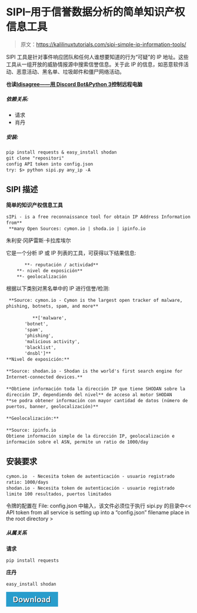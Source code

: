 # SIPI–用于信誉数据分析的简单知识产权信息工具

> 原文：<https://kalilinuxtutorials.com/sipi-simple-ip-information-tools/>

SIPI 工具是针对事件响应团队和任何人谁想要知道的行为“可疑”的 IP 地址。这些工具从一组开放的威胁情报源中搜索信誉信息。关于此 IP 的信息，如恶意软件活动、恶意活动、黑名单、垃圾邮件和僵尸网络活动。

**也读[Idisagree——用 Discord Bot&Python 3](https://kalilinuxtutorials.com/idisagree-control-remote-computers/)控制远程电脑**

##### **依赖关系**:

*   请求
*   肖丹

##### **安装**:

```
pip install requests & easy_install shodan
git clone "repositori"
config API token into config.json
try: $> python sipi.py any_ip -A
```

## **SIPI 描述**

**简单的知识产权信息工具**

```
sIPi - is a free reconnaissance tool for obtain IP Address Information from**
 **many Open Sources: cymon.io | shoda.io | ipinfo.io
```

朱利安·冈萨雷斯·卡拉库埃尔

它是一个分析 IP 或 IP 列表的工具，可获得以下结果信息:

```
       **- reputación / actividad**
	**- nivel de exposición** 
	**- geolocalización
```

根据以下类别对黑名单中的 IP 进行信誉/检测:

```
 **Source: cymon.io - Cymon is the largest open tracker of malware, phishing, botnets, spam, and more**

          **['malware',
	   'botnet',
	   'spam',
	   'phishing',
	   'malicious activity',
	   'blacklist',
	   'dnsbl']** 
**Nivel de exposición:**

**Source: shodan.io - Shodan is the world's first search engine for Internet-connected devices.**

**Obtiene información toda la dirección IP que tiene SHODAN sobre la dirección IP, dependiendo del nivel** de acceso al motor SHODAN 
**se podra obtener información con mayor cantidad de datos (número de puertos, banner, geolocalización)**

**Geolocalización:**

**Source: ipinfo.io
Obtiene información simple de la dirección IP, geolocalización e información sobre el ASN, permite un ratio de 1000/day
```

## **安装要求**

```
cymon.io  - Necesita token de autenticación - usuario registrado ratio: 1000/days
shodan.io - Necesita token de autenticación - usuario registrado limite 100 resultados, puertos limitados
```

令牌的配置在 File: config.json 中输入，该文件必须位于执行 sipi.py 的目录中<< API token from all service is setting up into a “config.json” filename place in the root directory >

##### 从属关系

**请求**

```
pip install requests 
```

**庄丹**

```
easy_install shodan 
```

**[![](img/d861a9096555aeb1980fc054015933d7.png)](https://github.com/ST2Labs/SIPI)**